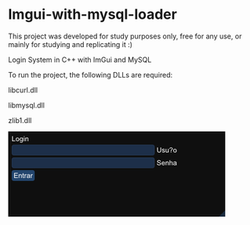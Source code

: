 # Imgui-with-mysql-loader

This project was developed for study purposes only, free for any use, or mainly for studying and replicating it :)

Login System in C++ with ImGui and MySQL

To run the project, the following DLLs are required:

libcurl.dll

libmysql.dll

zlib1.dll

![Preview](https://raw.githubusercontent.com/ScreenGC/Imgui-with-mysql-loader/refs/heads/main/preview.png)
